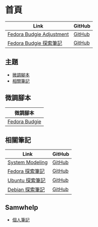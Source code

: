 

# 首頁

| Link | GitHub |
| ---- | ------ |
| [Fedora Budgie Adjustment](https://samwhelp.github.io/fedora-budgie-adjustment/) | [GitHub](https://github.com/samwhelp/fedora-budgie-adjustment) |
| [Fedora Budgie 探索筆記](https://samwhelp.github.io/note-about-fedora-budgie/) | [GitHub](https://github.com/samwhelp/note-about-fedora-budgie) |




## 主題

* [微調腳本](#微調腳本)
* [相關筆記](#相關筆記)




## 微調腳本

| 微調腳本 |
| -------- |
| [Fedora Budgie](https://github.com/samwhelp/fedora-budgie-adjustment/tree/main) |




## 相關筆記

| Link | GitHub |
| ---- | ------ |
| [System Modeling](https://samwhelp.github.io/system-modeling/) | [GitHub](https://github.com/samwhelp/system-modeling) |
| [Fedora 探索筆記](https://samwhelp.github.io/note-about-fedora/) | [GitHub](https://github.com/samwhelp/note-about-fedora) |
| [Ubuntu 探索筆記](https://samwhelp.github.io/note-about-ubuntu/) | [GitHub](https://github.com/samwhelp/note-about-ubuntu) |
| [Debian 探索筆記](https://samwhelp.github.io/note-about-debian/) | [GitHub](https://github.com/samwhelp/note-about-debian) |




## Samwhelp

* [個人筆記](https://samwhelp.github.io/book/)
